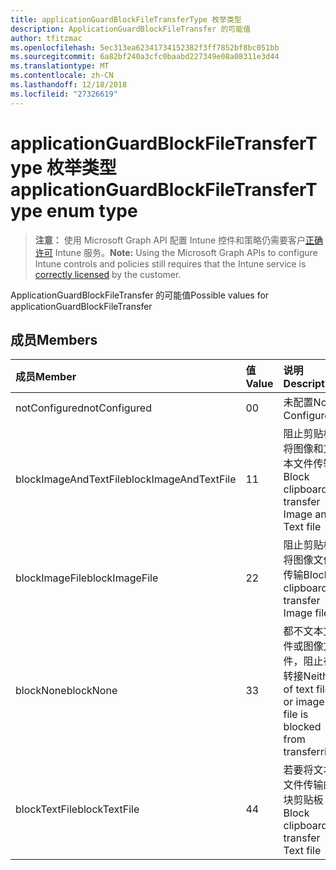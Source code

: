 ```yaml
---
title: applicationGuardBlockFileTransferType 枚举类型
description: ApplicationGuardBlockFileTransfer 的可能值
author: tfitzmac
ms.openlocfilehash: 5ec313ea62341734152382f3ff7852bf8bc051bb
ms.sourcegitcommit: 6a82bf240a3cfc0baabd227349e08a08311e3d44
ms.translationtype: MT
ms.contentlocale: zh-CN
ms.lasthandoff: 12/18/2018
ms.locfileid: "27326619"
---
```

# <a name="applicationguardblockfiletransfertype-enum-type"></a><span data-ttu-id="befc1-103">applicationGuardBlockFileTransferType 枚举类型</span><span class="sxs-lookup"><span data-stu-id="befc1-103">applicationGuardBlockFileTransferType enum type</span></span>

> <span data-ttu-id="befc1-104">**注意：** 使用 Microsoft Graph API 配置 Intune 控件和策略仍需要客户[正确许可](https://go.microsoft.com/fwlink/?linkid=839381) Intune 服务。</span><span class="sxs-lookup"><span data-stu-id="befc1-104">**Note:** Using the Microsoft Graph APIs to configure Intune controls and policies still requires that the Intune service is [correctly licensed](https://go.microsoft.com/fwlink/?linkid=839381) by the customer.</span></span>

<span data-ttu-id="befc1-105">ApplicationGuardBlockFileTransfer 的可能值</span><span class="sxs-lookup"><span data-stu-id="befc1-105">Possible values for applicationGuardBlockFileTransfer</span></span>
## <a name="members"></a><span data-ttu-id="befc1-106">成员</span><span class="sxs-lookup"><span data-stu-id="befc1-106">Members</span></span>
|<span data-ttu-id="befc1-107">成员</span><span class="sxs-lookup"><span data-stu-id="befc1-107">Member</span></span>|<span data-ttu-id="befc1-108">值</span><span class="sxs-lookup"><span data-stu-id="befc1-108">Value</span></span>|<span data-ttu-id="befc1-109">说明</span><span class="sxs-lookup"><span data-stu-id="befc1-109">Description</span></span>|
|:---|:---|:---|
|<span data-ttu-id="befc1-110">notConfigured</span><span class="sxs-lookup"><span data-stu-id="befc1-110">notConfigured</span></span>|<span data-ttu-id="befc1-111">0</span><span class="sxs-lookup"><span data-stu-id="befc1-111">0</span></span>|<span data-ttu-id="befc1-112">未配置</span><span class="sxs-lookup"><span data-stu-id="befc1-112">Not Configured</span></span>|
|<span data-ttu-id="befc1-113">blockImageAndTextFile</span><span class="sxs-lookup"><span data-stu-id="befc1-113">blockImageAndTextFile</span></span>|<span data-ttu-id="befc1-114">1</span><span class="sxs-lookup"><span data-stu-id="befc1-114">1</span></span>|<span data-ttu-id="befc1-115">阻止剪贴板将图像和文本文件传输</span><span class="sxs-lookup"><span data-stu-id="befc1-115">Block clipboard to transfer Image and Text file</span></span>|
|<span data-ttu-id="befc1-116">blockImageFile</span><span class="sxs-lookup"><span data-stu-id="befc1-116">blockImageFile</span></span>|<span data-ttu-id="befc1-117">2</span><span class="sxs-lookup"><span data-stu-id="befc1-117">2</span></span>|<span data-ttu-id="befc1-118">阻止剪贴板将图像文件传输</span><span class="sxs-lookup"><span data-stu-id="befc1-118">Block clipboard to transfer Image file</span></span>|
|<span data-ttu-id="befc1-119">blockNone</span><span class="sxs-lookup"><span data-stu-id="befc1-119">blockNone</span></span>|<span data-ttu-id="befc1-120">3</span><span class="sxs-lookup"><span data-stu-id="befc1-120">3</span></span>|<span data-ttu-id="befc1-121">都不文本文件或图像文件，阻止在转接</span><span class="sxs-lookup"><span data-stu-id="befc1-121">Neither of text file or image file is blocked from transferring</span></span>|
|<span data-ttu-id="befc1-122">blockTextFile</span><span class="sxs-lookup"><span data-stu-id="befc1-122">blockTextFile</span></span>|<span data-ttu-id="befc1-123">4</span><span class="sxs-lookup"><span data-stu-id="befc1-123">4</span></span>|<span data-ttu-id="befc1-124">若要将文本文件传输的块剪贴板</span><span class="sxs-lookup"><span data-stu-id="befc1-124">Block clipboard to transfer Text file</span></span>|



